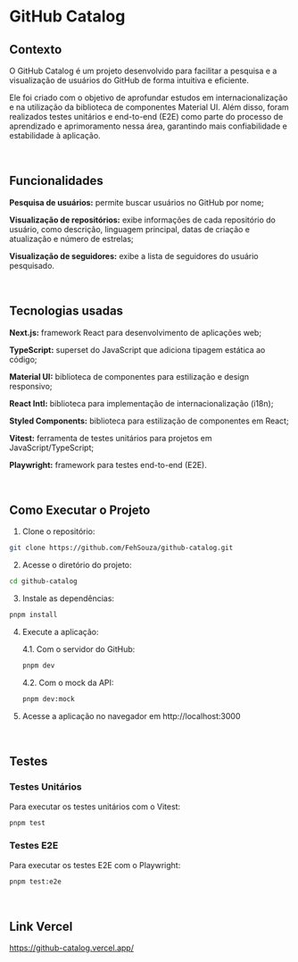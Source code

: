 # GitHub Catalog

## Contexto

O GitHub Catalog é um projeto desenvolvido para facilitar a pesquisa e a visualização de usuários do GitHub de forma intuitiva e eficiente.

Ele foi criado com o objetivo de aprofundar estudos em internacionalização e na utilização da biblioteca de componentes Material UI. Além disso, foram realizados testes unitários e end-to-end (E2E) como parte do processo de aprendizado e aprimoramento nessa área, garantindo mais confiabilidade e estabilidade à aplicação.

&nbsp;

## Funcionalidades

**Pesquisa de usuários:** permite buscar usuários no GitHub por nome;

**Visualização de repositórios:** exibe informações de cada repositório do usuário, como descrição, linguagem principal, datas de criação e atualização e número de estrelas;

**Visualização de seguidores:** exibe a lista de seguidores do usuário pesquisado.

&nbsp;

## Tecnologias usadas

**Next.js:** framework React para desenvolvimento de aplicações web;

**TypeScript:** superset do JavaScript que adiciona tipagem estática ao código;

**Material UI:** biblioteca de componentes para estilização e design responsivo;

**React Intl:** biblioteca para implementação de internacionalização (i18n);

**Styled Components:** biblioteca para estilização de componentes em React;

**Vitest:** ferramenta de testes unitários para projetos em JavaScript/TypeScript;

**Playwright:** framework para testes end-to-end (E2E).

&nbsp;

## Como Executar o Projeto

1. Clone o repositório:

```bash
git clone https://github.com/FehSouza/github-catalog.git
```

2. Acesse o diretório do projeto:

```bash
cd github-catalog
```

3. Instale as dependências:

```bash
pnpm install
```

4. Execute a aplicação:

   4.1. Com o servidor do GitHub:

   ```bash
   pnpm dev
   ```

   4.2. Com o mock da API:

   ```bash
   pnpm dev:mock
   ```

5. Acesse a aplicação no navegador em http://localhost:3000

&nbsp;

## Testes

### Testes Unitários

Para executar os testes unitários com o Vitest:

```bash
pnpm test
```

### Testes E2E

Para executar os testes E2E com o Playwright:

```bash
pnpm test:e2e
```

&nbsp;

## Link Vercel

https://github-catalog.vercel.app/

